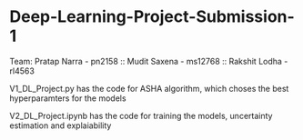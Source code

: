 # Deep-Learning-Project-Submission-1

Team: 
Pratap Narra - pn2158 ::
Mudit Saxena - ms12768 ::
Rakshit Lodha - rl4563

V1_DL_Project.py has the code for ASHA algorithm, which choses the best hyperparamters for the models

V2_DL_Project.ipynb has the code for training the models, uncertainty estimation and explaiability
